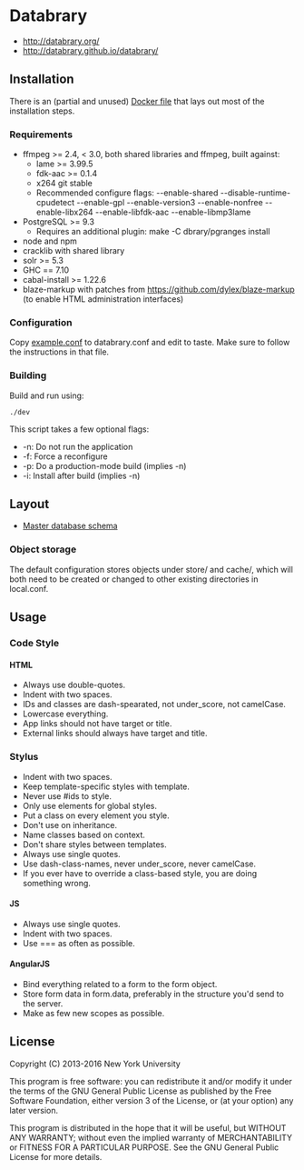 # Databrary

* http://databrary.org/
* http://databrary.github.io/databrary/

## Installation

There is an (partial and unused) [Docker file](Dockerfile) that lays out most of the installation steps.

### Requirements

- ffmpeg >= 2.4, < 3.0, both shared libraries and ffmpeg, built against:
  - lame >= 3.99.5
  - fdk-aac >= 0.1.4
  - x264 git stable
  - Recommended configure flags: --enable-shared --disable-runtime-cpudetect --enable-gpl --enable-version3 --enable-nonfree --enable-libx264 --enable-libfdk-aac --enable-libmp3lame
- PostgreSQL >= 9.3
  - Requires an additional plugin: make -C dbrary/pgranges install
- node and npm
- cracklib with shared library
- solr >= 5.3
- GHC == 7.10
- cabal-install >= 1.22.6
- blaze-markup with patches from https://github.com/dylex/blaze-markup (to enable HTML administration interfaces)

### Configuration

Copy [example.conf](example.conf) to databrary.conf and edit to taste.
Make sure to follow the instructions in that file.

### Building

Build and run using:

    ./dev

This script takes a few optional flags:

- -n: Do not run the application
- -f: Force a reconfigure
- -p: Do a production-mode build (implies -n)
- -i: Install after build (implies -n)

## Layout

* [Master database schema](schema.sql)

### Object storage

The default configuration stores objects under store/ and cache/, which will
both need to be created or changed to other existing directories in local.conf.

## Usage

### Code Style

#### HTML

* Always use double-quotes.
* Indent with two spaces.
* IDs and classes are dash-spearated, not under_score, not camelCase.
* Lowercase everything.
* App links should not have target or title.
* External links should always have target and title.

### Stylus

* Indent with two spaces.
* Keep template-specific styles with template.
* Never use #ids to style.
* Only use elements for global styles.
* Put a class on every element you style.
* Don't use on inheritance.
* Name classes based on context.
* Don't share styles between templates.
* Always use single quotes.
* Use dash-class-names, never under_score, never camelCase.
* If you ever have to override a class-based style, you are doing something wrong.

#### JS

* Always use single quotes.
* Indent with two spaces.
* Use === as often as possible.

#### AngularJS

* Bind everything related to a form to the form object.
* Store form data in form.data, preferably in the structure you'd send to the server.
* Make as few new scopes as possible.

## License

Copyright (C) 2013-2016 New York University

This program is free software: you can redistribute it and/or modify
it under the terms of the GNU General Public License as published by
the Free Software Foundation, either version 3 of the License, or
(at your option) any later version.

This program is distributed in the hope that it will be useful,
but WITHOUT ANY WARRANTY; without even the implied warranty of
MERCHANTABILITY or FITNESS FOR A PARTICULAR PURPOSE.  See the
GNU General Public License for more details.
